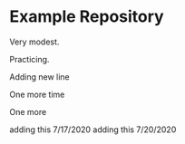 # Example Repository

Very modest.

Practicing.

Adding new line

One more time

One more

adding this 7/17/2020
adding this 7/20/2020
